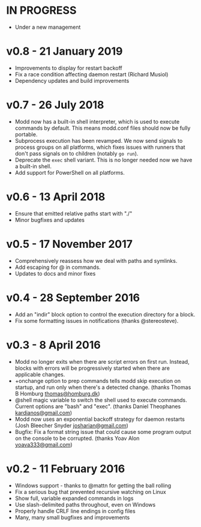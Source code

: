 # IN PROGRESS

* Under a new management


# v0.8 - 21 January 2019

* Improvements to display for restart backoff
* Fix a race condition affecting daemon restart (Richard Musiol)
* Dependency updates and build improvements


# v0.7 - 26 July 2018

* Modd now has a built-in shell interpreter, which is used to execute commands
  by default. This means modd.conf files should now be fully portable.
* Subprocess execution has been revamped. We now send signals to process groups
  on all platforms, which fixes issues with runners that don't pass signals on
  to children (notably `go run`).
* Deprecate the `exec` shell variant. This is no longer needed now we have a
  built-in shell.
* Add support for PowerShell on all platforms.


# v0.6 - 13 April 2018

* Ensure that emitted relative paths start with "./"
* Minor bugfixes and updates


# v0.5 - 17 November 2017

* Comprehensively reassess how we deal with paths and symlinks.
* Add escaping for @ in commands.
* Updates to docs and minor fixes


# v0.4 - 28 September 2016

* Add an "indir" block option to control the execution directory for a block.
* Fix some formatting issues in notifications (thanks @stereosteve).


# v0.3 - 8 April 2016

* Modd no longer exits when there are script errors on first run. Instead,
blocks with errors will be progressively started when there are applicable
changes.
* +onchange option to prep commands tells modd skip execution on startup, and
run only when there's a detected change. (thanks Thomas B Homburg
<thomas@homburg.dk>)
* @shell magic variable to switch the shell used to execute commands. Current
options are "bash" and "exec". (thanks Daniel Theophanes
<kardianos@gmail.com>)
* Modd now uses an exponential backoff strategy for daemon restarts (Josh
Bleecher Snyder <josharian@gmail.com>)
* Bugfix: Fix a format string issue that could cause some program output on the
console to be corrupted. (thanks Yoav Alon <yoava333@gmail.com>)


# v0.2 - 11 February 2016

* Windows support - thanks to @mattn for getting the ball rolling
* Fix a serious bug that prevented recursive watching on Linux
* Show full, variable expanded commands in logs
* Use slash-delimited paths throughout, even on Windows
* Properly handle CRLF line endings in config files
* Many, many small bugfixes and improvements
